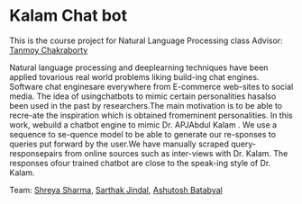 # Kalam Chat bot

This is the course project for Natural Language Processing class
Advisor: [Tanmoy Chakraborty](#http://faculty.iiitd.ac.in/~tanmoy/)

Natural   language   processing   and   deeplearning  techniques have  been applied  tovarious real world problems liking build-ing  chat  engines.   Software  chat  enginesare  everywhere  from  E-commerce  web-sites  to  social  media.   The  idea  of  usingchatbots to mimic certain personalities hasalso been used in the past by researchers.The main motivation is to be able to recre-ate the inspiration which is obtained fromeminent  personalities.   In  this  work,  webuild a chatbot engine to mimic Dr.  APJAbdul Kalam .  We use a sequence to se-quence model to be able to generate our re-sponses to queries put forward by the user.We have manually scraped query-responsepairs  from  online  sources  such  as  inter-views with Dr.  Kalam.  The responses ofour trained chatbot are close to the speak-ing style of Dr.  Kalam. 

Team: [Shreya Sharma](#https://www.linkedin.com/in/shreya-sharma-1ab130112/), [Sarthak Jindal](#https://www.linkedin.com/in/sarthakjindal/), [Ashutosh Batabyal](#https://www.linkedin.com/in/ashutosh-batabyal-67124315b/) 
